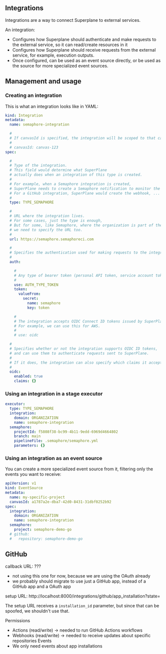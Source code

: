 ## Integrations

Integrations are a way to connect Superplane to external services.

An integration:
- Configures how Superplane should authenticate and make requests to the external service, so it can read/create resources in it
- Configures how Superplane should receive requests from the external service, for example, execution outputs.
- Once configured, can be used as an event source directly, or be used as the source for more specialized event sources.

## Management and usage

### Creating an integration

This is what an integration looks like in YAML:

```yaml
kind: Integration
metadata:
  name: semaphore-integration

  #
  # If canvasId is specified, the integration will be scoped to that canvas.
  #
  # canvasId: canvas-123
spec:

  #
  # Type of the integration.
  # This field would determine what SuperPlane
  # actually does when an integration of this type is created.
  #
  # For example, when a Semaphore integration is created,
  # SuperPlane needs to create a Semaphore notification to monitor the result of executions.
  # For a GitHub integration, SuperPlane would create the webhook, ...
  #
  type: TYPE_SEMAPHORE

  #
  # URL where the integration lives.
  # For some cases, just the type is enough,
  # But for some, like Semaphore, where the organization is part of the URL,
  # we need to specify the URL too.
  #
  url: https://semaphore.semaphoreci.com

  #
  # Specifies the authentication used for making requests to the integration.
  #
  auth:

    #
    # Any type of bearer token (personal API token, service account token, ...).
    #
    use: AUTH_TYPE_TOKEN
    token:
      valueFrom:
        secret:
          name: semaphore
          key: token

    #
    # The integration accepts OIDC Connect ID tokens issued by SuperPlane.
    # For example, we can use this for AWS.
    #
    # use: oidc

  #
  # Specifies whether or not the integration supports OIDC ID tokens,
  # and can use them to authenticate requests sent to SuperPlane.
  #
  # If it does, the integration can also specify which claims it accepts.
  #
  oidc:
    enabled: true
    claims: {}
```

### Using an integration in a stage executor

```yaml
executor:
  type: TYPE_SEMAPHORE
  integration:
    domain: ORGANIZATION
    name: semaphore-integration
  semaphore:
    projectId: f5808f38-bc99-4b11-9edd-6969d4664802
    branch: main
    pipelineFile: .semaphore/semaphore.yml
    parameters: {}
```

### Using an integration as an event source

You can create a more specialized event source from it, filtering only the events you want to receive:

```yaml
apiVersion: v1
kind: EventSource
metadata:
  name: my-specific-project
  canvasId: a1787a2e-dba7-42d0-8431-31dbf0252b92
spec:
  integration:
    domain: ORGANIZATION
    name: semaphore-integration
  semaphore:
    project: semaphore-demo-go
  # github:
  #   repository: semaphore-demo-go
```

## GitHub

callback URL: ???
 - not using this one for now, because we are using the OAuth already
 - we probably should migrate to use just a GitHub app, instead of a GitHub app and a OAuth app

setup URL:
  http://localhost:8000/integrations/github/app_installation?state=<org-id>

The setup URL receives a `installation_id` parameter, but since that can be spoofed, we shouldn't use that.

Permissions
  - Actions (read/write) -> needed to run GitHub Actions workflows
  - Webhooks (read/write) -> needed to receive updates about specific repositories
Events
  - We only need events about app installations
